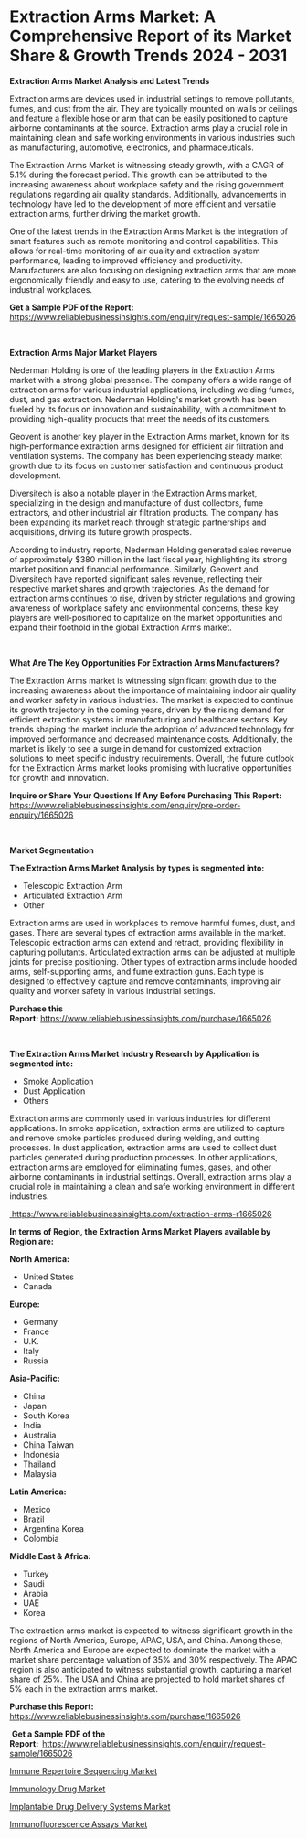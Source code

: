 <p><h1>Extraction Arms Market: A Comprehensive Report of its Market Share & Growth Trends 2024 - 2031</h1></p><p><strong>Extraction Arms Market Analysis and Latest Trends</strong></p>
<p><p>Extraction arms are devices used in industrial settings to remove pollutants, fumes, and dust from the air. They are typically mounted on walls or ceilings and feature a flexible hose or arm that can be easily positioned to capture airborne contaminants at the source. Extraction arms play a crucial role in maintaining clean and safe working environments in various industries such as manufacturing, automotive, electronics, and pharmaceuticals.</p><p>The Extraction Arms Market is witnessing steady growth, with a CAGR of 5.1% during the forecast period. This growth can be attributed to the increasing awareness about workplace safety and the rising government regulations regarding air quality standards. Additionally, advancements in technology have led to the development of more efficient and versatile extraction arms, further driving the market growth.</p><p>One of the latest trends in the Extraction Arms Market is the integration of smart features such as remote monitoring and control capabilities. This allows for real-time monitoring of air quality and extraction system performance, leading to improved efficiency and productivity. Manufacturers are also focusing on designing extraction arms that are more ergonomically friendly and easy to use, catering to the evolving needs of industrial workplaces.</p></p>
<p><strong>Get a Sample PDF of the Report:&nbsp;</strong> <a href="https://www.reliablebusinessinsights.com/enquiry/request-sample/1665026">https://www.reliablebusinessinsights.com/enquiry/request-sample/1665026</a></p>
<p>&nbsp;</p>
<p><strong>Extraction Arms Major Market Players</strong></p>
<p><p>Nederman Holding is one of the leading players in the Extraction Arms market with a strong global presence. The company offers a wide range of extraction arms for various industrial applications, including welding fumes, dust, and gas extraction. Nederman Holding's market growth has been fueled by its focus on innovation and sustainability, with a commitment to providing high-quality products that meet the needs of its customers.</p><p>Geovent is another key player in the Extraction Arms market, known for its high-performance extraction arms designed for efficient air filtration and ventilation systems. The company has been experiencing steady market growth due to its focus on customer satisfaction and continuous product development.</p><p>Diversitech is also a notable player in the Extraction Arms market, specializing in the design and manufacture of dust collectors, fume extractors, and other industrial air filtration products. The company has been expanding its market reach through strategic partnerships and acquisitions, driving its future growth prospects.</p><p>According to industry reports, Nederman Holding generated sales revenue of approximately $380 million in the last fiscal year, highlighting its strong market position and financial performance. Similarly, Geovent and Diversitech have reported significant sales revenue, reflecting their respective market shares and growth trajectories. As the demand for extraction arms continues to rise, driven by stricter regulations and growing awareness of workplace safety and environmental concerns, these key players are well-positioned to capitalize on the market opportunities and expand their foothold in the global Extraction Arms market.</p></p>
<p>&nbsp;</p>
<p><strong>What Are The Key Opportunities For Extraction Arms Manufacturers?</strong></p>
<p><p>The Extraction Arms market is witnessing significant growth due to the increasing awareness about the importance of maintaining indoor air quality and worker safety in various industries. The market is expected to continue its growth trajectory in the coming years, driven by the rising demand for efficient extraction systems in manufacturing and healthcare sectors. Key trends shaping the market include the adoption of advanced technology for improved performance and decreased maintenance costs. Additionally, the market is likely to see a surge in demand for customized extraction solutions to meet specific industry requirements. Overall, the future outlook for the Extraction Arms market looks promising with lucrative opportunities for growth and innovation.</p></p>
<p><strong>Inquire or Share Your Questions If Any Before Purchasing This Report:</strong> <a href="https://www.reliablebusinessinsights.com/enquiry/pre-order-enquiry/1665026">https://www.reliablebusinessinsights.com/enquiry/pre-order-enquiry/1665026</a></p>
<p>&nbsp;</p>
<p><strong>Market Segmentation</strong></p>
<p><strong>The Extraction Arms Market Analysis by types is segmented into:</strong></p>
<p><ul><li>Telescopic Extraction Arm</li><li>Articulated Extraction Arm</li><li>Other</li></ul></p>
<p><p>Extraction arms are used in workplaces to remove harmful fumes, dust, and gases. There are several types of extraction arms available in the market. Telescopic extraction arms can extend and retract, providing flexibility in capturing pollutants. Articulated extraction arms can be adjusted at multiple joints for precise positioning. Other types of extraction arms include hooded arms, self-supporting arms, and fume extraction guns. Each type is designed to effectively capture and remove contaminants, improving air quality and worker safety in various industrial settings.</p></p>
<p><strong>Purchase this Report:&nbsp;</strong><a href="https://www.reliablebusinessinsights.com/purchase/1665026">https://www.reliablebusinessinsights.com/purchase/1665026</a></p>
<p>&nbsp;</p>
<p><strong>The Extraction Arms Market Industry Research by Application is segmented into:</strong></p>
<p><ul><li>Smoke Application</li><li>Dust Application</li><li>Others</li></ul></p>
<p><p>Extraction arms are commonly used in various industries for different applications. In smoke application, extraction arms are utilized to capture and remove smoke particles produced during welding, and cutting processes. In dust application, extraction arms are used to collect dust particles generated during production processes. In other applications, extraction arms are employed for eliminating fumes, gases, and other airborne contaminants in industrial settings. Overall, extraction arms play a crucial role in maintaining a clean and safe working environment in different industries.</p></p>
<p><a href="https://www.reliablebusinessinsights.com/extraction-arms-r1665026">&nbsp;https://www.reliablebusinessinsights.com/extraction-arms-r1665026</a></p>
<p><strong>In terms of Region, the Extraction Arms Market Players available by Region are:</strong></p>
<p>
    <p> <strong> North America: </strong>
        <ul>
            <li>United States</li>
            <li>Canada</li>
        </ul>
        </p> 
    <p> <strong> Europe: </strong>
        <ul>
            <li>Germany</li>
            <li>France</li>
            <li>U.K.</li>
            <li>Italy</li>
            <li>Russia</li>
        </ul>
        </p> 
    <p> <strong> Asia-Pacific: </strong>
        <ul>
            <li>China</li>
            <li>Japan</li>
            <li>South Korea</li>
            <li>India</li>
            <li>Australia</li>
            <li>China Taiwan</li>
            <li>Indonesia</li>
            <li>Thailand</li>
            <li>Malaysia</li>
        </ul>
        </p> 
    <p> <strong> Latin America: </strong>
        <ul>
            <li>Mexico</li>
            <li>Brazil</li>
            <li>Argentina Korea</li>
            <li>Colombia</li>
        </ul>
        </p> 
    <p> <strong> Middle East & Africa: </strong>
        <ul>
            <li>Turkey</li>
            <li>Saudi</li>
            <li>Arabia</li>
            <li>UAE</li>
            <li>Korea</li>
        </ul>
    </p>
    </p>
<p><p>The extraction arms market is expected to witness significant growth in the regions of North America, Europe, APAC, USA, and China. Among these, North America and Europe are expected to dominate the market with a market share percentage valuation of 35% and 30% respectively. The APAC region is also anticipated to witness substantial growth, capturing a market share of 25%. The USA and China are projected to hold market shares of 5% each in the extraction arms market.</p></p>
<p><strong>Purchase this Report: </strong><a href="https://www.reliablebusinessinsights.com/purchase/1665026">https://www.reliablebusinessinsights.com/purchase/1665026</a></p>
<p>&nbsp;<strong>Get a Sample PDF of the Report:&nbsp;&nbsp;</strong><a href="https://www.reliablebusinessinsights.com/enquiry/request-sample/1665026">https://www.reliablebusinessinsights.com/enquiry/request-sample/1665026</a></p>
<p><strong></strong></p>
<p><p><a href="https://github.com/graysonwolfe1913/Market-Research-Report-List-1/blob/main/immune-repertoire-sequencing-market.md">Immune Repertoire Sequencing Market</a></p><p><a href="https://github.com/sydneyHaley871/Market-Research-Report-List-1/blob/main/immunology-drug-market.md">Immunology Drug Market</a></p><p><a href="https://github.com/widyafarer/Market-Research-Report-List-1/blob/main/implantable-drug-delivery-systems-market.md">Implantable Drug Delivery Systems Market</a></p><p><a href="https://github.com/seamusocallaghan/Market-Research-Report-List-1/blob/main/immunofluorescence-assays-market.md">Immunofluorescence Assays Market</a></p></p>